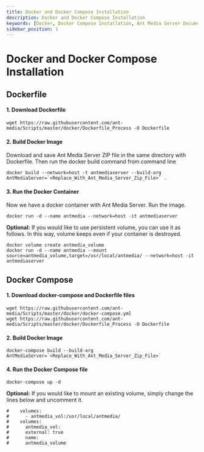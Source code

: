 ```yaml
---
title: Docker and Docker Compose Installation 
description: Docker and Docker Compose Installation
keywords: [Docker, Docker Compose Installation, Ant Media Server Documentation, Ant Media Server Tutorials]
sidebar_position: 1
---
```


# Docker and Docker Compose Installation

Dockerfile
----------

#### 1\. Download Dockerfile

    wget https://raw.githubusercontent.com/ant-media/Scripts/master/docker/Dockerfile_Process -O Dockerfile
    
    

#### 2\. Build Docker Image

Download and save Ant Media Server ZIP file in the same directory with Dockerfile. Then run the docker build command from command line

    docker build --network=host -t antmediaserver --build-arg AntMediaServer=`<Replace_With_Ant_Media_Server_Zip_File>` .
    
    

#### 3\. Run the Docker Container

Now we have a docker container with Ant Media Server. Run the image.

    docker run -d --name antmedia --network=host -it antmediaserver
    
    

**Optional:** If you would like to use persistent volume, you can use it as follows. In this way, volume keeps even if your container is destroyed.

    docker volume create antmedia_volume
    docker run -d --name antmedia --mount source=antmedia_volume,target=/usr/local/antmedia/ --network=host -it antmediaserver
    

Docker Compose
--------------

#### 1\. Download docker-compose and Dockerfile files

    wget https://raw.githubusercontent.com/ant-media/Scripts/master/docker/docker-compose.yml
    wget https://raw.githubusercontent.com/ant-media/Scripts/master/docker/Dockerfile_Process -O Dockerfile
    

#### 2\. Build Docker Image

    docker-compose build --build-arg AntMediaServer=`<Replace_With_Ant_Media_Server_Zip_File>`
    

#### 4\. Run the Docker Compose file

    docker-compose up -d
    

**Optional:** If you would like to mount an existing volume, simply change the lines below and uncomment it.

    #    volumes:
    #      - antmedia_vol:/usr/local/antmedia/
    #    volumes:
    #      antmedia_vol:
    #      external: true
    #      name:
    #      antmedia_volume